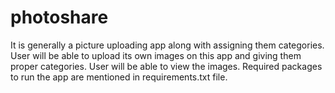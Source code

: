 # photoshare
It is generally a picture uploading app along with assigning them categories. User will be able to upload its own images on this app and giving them proper categories. User will be able to view the images. Required packages to run the app are mentioned in requirements.txt file.
